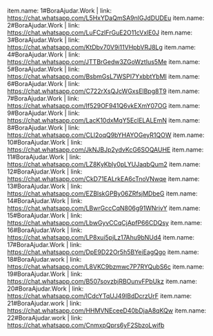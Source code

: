 item.name: 1#BoraAjudar.Work | link: https://chat.whatsapp.com/L5HxYDaQmSA9nlGJdDUDEu
item.name: 2#BoraAjudar.Work | link: https://chat.whatsapp.com/LuFCzIFrGuE2O11cVxlE0J
item.name: 3#BoraAjudar.Work | link: https://chat.whatsapp.com/KtDbv70V9i11VHpbVRJ8Lg
item.name: 4#BoraAjudar.Work | link: https://chat.whatsapp.com/JTTBrGedw3ZGoWztIus5Me
item.name: 5#BoraAjudar.Work | link: https://chat.whatsapp.com/BsbmGsL7WSPI7YxbbtYbMI
item.name: 6#BoraAjudar.Work | link: https://chat.whatsapp.com/C722rXsQJcWGxsElBpg8T9
item.name: 7#BoraAjudar.Work | link: https://chat.whatsapp.com/If529OF941Q6vkEXmY07OG
item.name: 9#BoraAjudar.Work | link: https://chat.whatsapp.com/LacK10dxMqY5EclELALEmN
item.name: 8#BoraAjudar.Work | link: https://chat.whatsapp.com/CLl2oqQ9bYHAYOGeyR1QOW
item.name: 10#BoraAjudar.Work | link: https://chat.whatsapp.com/JkNJBJp2ydvKcG6SOQAUHE
item.name: 11#BoraAjudar.Work | link: https://chat.whatsapp.com/LZ8KyKbly0pLYUJaqbQum2
item.name: 12#BoraAjudar.Work | link: https://chat.whatsapp.com/CkD71EALrkEA6cTnoVNwqe
item.name: 13#BoraAjudar.Work | link: https://chat.whatsapp.com/EZBlskGPBy06ZRfsjMDbeG
item.name: 14#BoraAjudar.Work | link: https://chat.whatsapp.com/LBwrGccCqN806g91WNrivY
item.name: 15#BoraAjudar.Work | link: https://chat.whatsapp.com/LbwGyvCCqCjApfP66CDQsy
item.name: 16#BoraAjudar.Work | link: https://chat.whatsapp.com/LP8xui5pjLz17Ahu9bNUd4
item.name: 17#BoraAjudar.Work | link: https://chat.whatsapp.com/DpE9D22Or5h5BYeiEagQgo
item.name: 18#BoraAjudar.work | link: https://chat.whatsapp.com/L8VKC9bzmwc7P7RYQubS6c
item.name: 19#BoraAjudar.Work | link: https://chat.whatsapp.com/B507sovzbjRBOunvFPbUkz
item.name: 20#BoraAjudar.Work | link: https://chat.whatsapp.com/ICdcYTqUJ49IBdDcrzUrF
item.name: 21#BoraAjudar.work | link: https://chat.whatsapp.com/HHMVNEceeD40bDjaA8qKQw
item.name: 22#BoraAjudar.work | link: https://chat.whatsapp.com/CnmxpQprs6yF2SbzoLwifb
